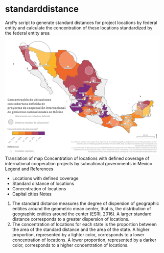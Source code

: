 # standarddistance
ArcPy script to generate standard distances for project locations by federal entity and calculate the concentration of these locations standardized by the federal entity area
![Map](RCHarris_map.jpg)
Translation of map
Concentration of locations with defined coverage of international cooperation projects by subnational governments in Mexico
Legend and References
* Locations with defined coverage
* Standard distance of locations
* Concentration of locations
* Capital cities
Notes
1. The standard distance measures the degree of dispersion of geographic entities around the geometric mean center, that is, the distribution of geographic entities around the center (ESRI, 2016). A larger standard distance corresponds to a greater dispersion of locations.
2. The concentration of locations for each state is the proportion between the area of the standard distance and the area of the state. A higher proportion, represented by a lighter color, corresponds to a lower concentration of locations. A lower proportion, represented by a darker color, corresponds to a higher concentration of locations.
